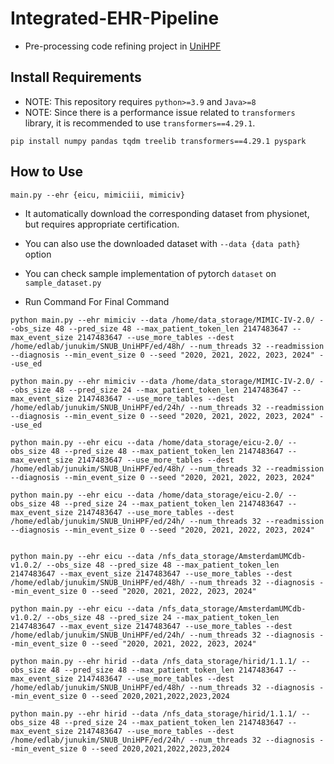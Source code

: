 # Integrated-EHR-Pipeline
- Pre-processing code refining project in [UniHPF](https://arxiv.org/abs/2207.09858)

## Install Requirements
- NOTE: This repository requires `python>=3.9` and `Java>=8`
- NOTE: Since there is a performance issue related to `transformers` library, it is recommended to use `transformers==4.29.1`.
```
pip install numpy pandas tqdm treelib transformers==4.29.1 pyspark
```
## How to Use
```
main.py --ehr {eicu, mimiciii, mimiciv}
```
- It automatically download the corresponding dataset from physionet, but requires appropriate certification.
- You can also use the downloaded dataset with `--data {data path}` option
- You can check sample implementation of pytorch `dataset` on `sample_dataset.py`


- Run Command For Final Command
```
python main.py --ehr mimiciv --data /home/data_storage/MIMIC-IV-2.0/ --obs_size 48 --pred_size 48 --max_patient_token_len 2147483647 --max_event_size 2147483647 --use_more_tables --dest /home/edlab/junukim/SNUB_UniHPF/ed/48h/ --num_threads 32 --readmission --diagnosis --min_event_size 0 --seed "2020, 2021, 2022, 2023, 2024" --use_ed

python main.py --ehr mimiciv --data /home/data_storage/MIMIC-IV-2.0/ --obs_size 48 --pred_size 24 --max_patient_token_len 2147483647 --max_event_size 2147483647 --use_more_tables --dest /home/edlab/junukim/SNUB_UniHPF/ed/24h/ --num_threads 32 --readmission --diagnosis --min_event_size 0 --seed "2020, 2021, 2022, 2023, 2024" --use_ed

python main.py --ehr eicu --data /home/data_storage/eicu-2.0/ --obs_size 48 --pred_size 48 --max_patient_token_len 2147483647 --max_event_size 2147483647 --use_more_tables --dest /home/edlab/junukim/SNUB_UniHPF/ed/48h/ --num_threads 32 --readmission --diagnosis --min_event_size 0 --seed "2020, 2021, 2022, 2023, 2024"

python main.py --ehr eicu --data /home/data_storage/eicu-2.0/ --obs_size 48 --pred_size 24 --max_patient_token_len 2147483647 --max_event_size 2147483647 --use_more_tables --dest /home/edlab/junukim/SNUB_UniHPF/ed/24h/ --num_threads 32 --readmission --diagnosis --min_event_size 0 --seed "2020, 2021, 2022, 2023, 2024"


python main.py --ehr eicu --data /nfs_data_storage/AmsterdamUMCdb-v1.0.2/ --obs_size 48 --pred_size 48 --max_patient_token_len 2147483647 --max_event_size 2147483647 --use_more_tables --dest /home/edlab/junukim/SNUB_UniHPF/ed/48h/ --num_threads 32 --diagnosis --min_event_size 0 --seed "2020, 2021, 2022, 2023, 2024"

python main.py --ehr eicu --data /nfs_data_storage/AmsterdamUMCdb-v1.0.2/ --obs_size 48 --pred_size 24 --max_patient_token_len 2147483647 --max_event_size 2147483647 --use_more_tables --dest /home/edlab/junukim/SNUB_UniHPF/ed/24h/ --num_threads 32 --diagnosis --min_event_size 0 --seed "2020, 2021, 2022, 2023, 2024"

python main.py --ehr hirid --data /nfs_data_storage/hirid/1.1.1/ --obs_size 48 --pred_size 48 --max_patient_token_len 2147483647 --max_event_size 2147483647 --use_more_tables --dest /home/edlab/junukim/SNUB_UniHPF/ed/48h/ --num_threads 32 --diagnosis --min_event_size 0 --seed 2020,2021,2022,2023,2024 

python main.py --ehr hirid --data /nfs_data_storage/hirid/1.1.1/ --obs_size 48 --pred_size 24 --max_patient_token_len 2147483647 --max_event_size 2147483647 --use_more_tables --dest /home/edlab/junukim/SNUB_UniHPF/ed/24h/ --num_threads 32 --diagnosis --min_event_size 0 --seed 2020,2021,2022,2023,2024
```